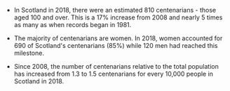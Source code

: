* In Scotland in 2018, there were an estimated 810 centenarians - those aged 100 and over. This is a 17% increase from 2008 and nearly 5 times as many as when records began in 1981.

* The majority of centenarians are women. In 2018, women accounted for 690 of Scotland's centenarians (85%) while 120 men had reached this milestone.

* Since 2008, the number of centenarians relative to the total population has increased from 1.3 to 1.5 centenarians for every 10,000 people in Scotland in 2018.
